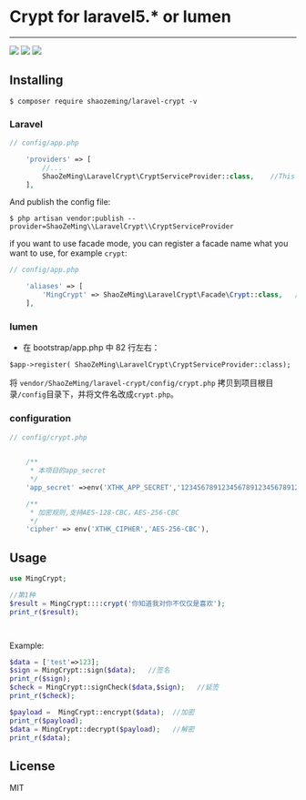 # Crypt  for laravel5.*  or  lumen

---
[![](https://travis-ci.org/ShaoZeMing/laravel-crypt.svg?branch=master)](https://travis-ci.org/ShaoZeMing/laravel-crypt) 
[![](https://img.shields.io/packagist/v/ShaoZeMing/laravel-crypt.svg)](https://packagist.org/packages/shaozeming/laravel-crypt) 
[![](https://img.shields.io/packagist/dt/ShaoZeMing/laravel-crypt.svg)](https://packagist.org/packages/shaozeming/laravel-crypt)

## Installing

```shell
$ composer require shaozeming/laravel-crypt -v
```
### Laravel



```php
// config/app.php

    'providers' => [
        //...
        ShaoZeMing\LaravelCrypt\CryptServiceProvider::class,    //This is default in laravel 5.5
    ],
```

And publish the config file: 

```shell
$ php artisan vendor:publish --provider=ShaoZeMing\\LaravelCrypt\\CryptServiceProvider
```

if you want to use facade mode, you can register a facade name what you want to use, for example `crypt`: 

```php
// config/app.php

    'aliases' => [
        'MingCrypt' => ShaoZeMing\LaravelCrypt\Facade\Crypt::class,   //This is default in laravel 5.5
    ],
```

### lumen

- 在 bootstrap/app.php 中 82 行左右：
```
$app->register( ShaoZeMing\LaravelCrypt\CryptServiceProvider::class);
```
将 `vendor/ShaoZeMing/laravel-crypt/config/crypt.php` 拷贝到项目根目录`/config`目录下，并将文件名改成`crypt.php`。

### configuration 

```php
// config/crypt.php

    
    /**
     * 本项目的app_secret
     */
    'app_secret' =>env('XTHK_APP_SECRET','12345678912345678912345678912312'),

    /**
     * 加密规则,支持AES-128-CBC，AES-256-CBC
     */
    'cipher' => env('XTHK_CIPHER','AES-256-CBC'),


```


## Usage


```php
use MingCrypt;

//第1种
$result = MingCrypt::::crypt('你知道我对你不仅仅是喜欢');
print_r($result);




```


Example:

```php
$data = ['test'=>123];
$sign = MingCrypt::sign($data);   //签名
print_r($sign);
$check = MingCrypt::signCheck($data,$sign);   //延签
print_r($check);

$payload =  MingCrypt::encrypt($data);  //加密
print_r($payload);
$data = MingCrypt::decrypt($payload);   //解密
print_r($data);

```

## License

MIT

